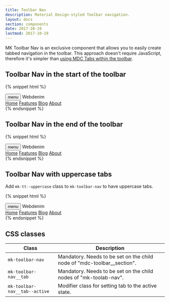 ```yaml
---
title: Toolbar Nav
description: Material Design-styled Toolbar navigation.
layout: docs
section: components
date: 2017-10-19
lastmod: 2017-10-19
---
```


MK Toolbar Nav is an exclusive component that allows you to easily create
tabbed navigation in the toolbar. This approach doesn't require JavaScript, therefore
it's simpler than [using MDC Tabs within the toolbar](http://material-components-web.appspot.com/tabs.html).

## Toolbar Nav in the start of the toolbar

{% snippet html %}
<div class="mdc-toolbar">
  <div class="mdc-toolbar__row">
    <div class="mdc-toolbar__section mdc-toolbar__section--align-start">
      <button class="mdc-toolbar__menu-icon"><i class="material-icons">menu</i></button>
      <span class="mdc-toolbar__title">Webdenim</span>
      <nav class="mk-toolbar-nav">
        <a class="mk-toolbar-nav__tab mk-toolbar-nav__tab--active" href="javascript:void(0)">Home</a>
        <a class="mk-toolbar-nav__tab" href="javascript:void(0)">Features</a>
        <a class="mk-toolbar-nav__tab" href="javascript:void(0)">Blog</a>
        <a class="mk-toolbar-nav__tab" href="javascript:void(0)">About</a>
      </nav>
    </div>
  </div>
</div>
{% endsnippet %}

## Toolbar Nav in the end of the toolbar

{% snippet html %}
<div class="mdc-toolbar">
  <div class="mdc-toolbar__row">
    <div class="mdc-toolbar__section mdc-toolbar__section--align-start">
      <button class="mdc-toolbar__menu-icon"><i class="material-icons">menu</i></button>
      <span class="mdc-toolbar__title">Webdenim</span>
    </div>
    <div class="mdc-toolbar__section mdc-toolbar__section--align-end">
      <nav class="mk-toolbar-nav">
        <a class="mk-toolbar-nav__tab mk-toolbar-nav__tab--active" href="javascript:void(0)">Home</a>
        <a class="mk-toolbar-nav__tab" href="javascript:void(0)">Features</a>
        <a class="mk-toolbar-nav__tab" href="javascript:void(0)">Blog</a>
        <a class="mk-toolbar-nav__tab" href="javascript:void(0)">About</a>
      </nav>
    </div>
  </div>
</div>
{% endsnippet %}

## Toolbar Nav with uppercase tabs

Add `mk-tt--uppercase` class to `mk-toolbar-nav` to have uppercase tabs.

{% snippet html %}
<div class="mdc-toolbar">
  <div class="mdc-toolbar__row">
    <div class="mdc-toolbar__section mdc-toolbar__section--align-start">
      <button class="mdc-toolbar__menu-icon"><i class="material-icons">menu</i></button>
      <span class="mdc-toolbar__title">Webdenim</span>
      <nav class="mk-toolbar-nav mk-tt--uppercase">
        <a class="mk-toolbar-nav__tab mk-toolbar-nav__tab--active" href="javascript:void(0)">Home</a>
        <a class="mk-toolbar-nav__tab" href="javascript:void(0)">Features</a>
        <a class="mk-toolbar-nav__tab" href="javascript:void(0)">Blog</a>
        <a class="mk-toolbar-nav__tab" href="javascript:void(0)">About</a>
      </nav>
    </div>
  </div>
</div>
{% endsnippet %}

## CSS classes

| Class                         | Description                                                               |
| ----------------------------- | ------------------------------------------------------------------------- |
| `mk-toolbar-nav`              | Mandatory. Needs to be set on the child node of "mdc-toolbar__section".   |
| `mk-toolbar-nav__tab`         | Mandatory. Needs to be set on the child nodes of "mk-toolab-nav".         |
| `mk-toolbar-nav__tab--active` | Modifier class for setting tab to the active state.                       |
